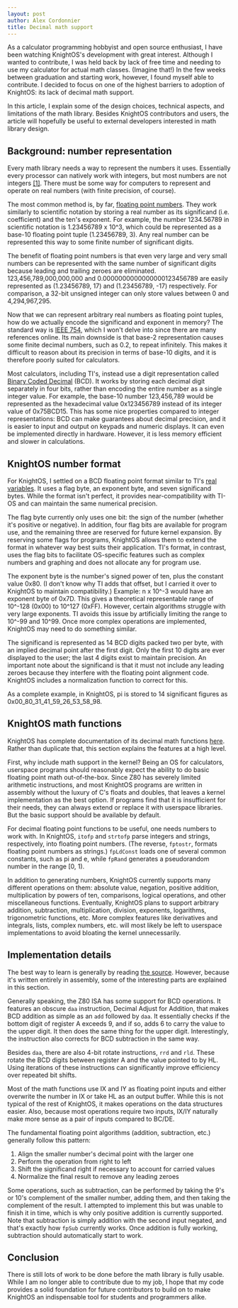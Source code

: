 ```yaml
---
layout: post
author: Alex Cordonnier
title: Decimal math support
---
```


As a calculator programming hobbyist and open source enthusiast, I have been
watching KnightOS's development with great interest. Although I wanted to
contribute, I was held back by lack of free time and needing to use my
calculator for actual math classes. (Imagine that!) In the few weeks between
graduation and starting work, however, I found myself able to contribute. I
decided to focus on one of the highest barriers to adoption of KnightOS: its
lack of decimal math support.

In this article, I explain some of the design choices, technical aspects, and
limitations of the math library. Besides KnightOS contributors and users, the
article will hopefully be useful to external developers interested in math
library design.

## Background: number representation

Every math library needs a way to represent the numbers it uses. Essentially
every processor can natively work with integers, but most numbers are not
integers [\[1\]](https://en.wikipedia.org/wiki/Cantor%27s_diagonal_argument).
There must be some way for computers to represent and operate on real numbers
(with finite precision, of course).

The most common method is, by far,
[floating point numbers](https://en.wikipedia.org/wiki/Floating-point_arithmetic).
They work similarly to scientific notation by storing a real number as its
significand (i.e. coefficient) and the ten's exponent. For example, the number
1234.56789 in scientific notation is 1.23456789 x 10^3, which could be
represented as a base-10 floating point tuple (1.23456789, 3). Any real number
can be represented this way to some finite number of significant digits.

The benefit of floating point numbers is that even very large and very small
numbers can be represented with the same number of significant digits because
leading and trailing zeroes are eliminated. 123,456,789,000,000,000 and
0.0000000000000000123456789 are easily represented as (1.23456789, 17) and
(1.23456789, -17) respectively. For comparison, a 32-bit unsigned integer can
only store values between 0 and 4,294,967,295.

Now that we can represent arbitrary real numbers as floating point tuples,
how do we actually encode the significand and exponent in memory? The standard
way is [IEEE 754](https://en.wikipedia.org/wiki/IEEE_754), which I won't delve
into since there are many references online. Its main downside is that base-2
representation causes some finite decimal numbers, such as 0.2, to repeat
infinitely. This makes it difficult to reason about its precision in terms of
base-10 digits, and it is therefore poorly suited for calculators.

Most calculators, including TI's, instead use a digit representation called
[Binary Coded Decimal](https://en.wikipedia.org/wiki/Binary-coded_decimal)
(BCD). It works by storing each decimal digit separately in four bits,
rather than encoding the entire number as a single integer value.
For example, the base-10 number 123,456,789 would be represented as the
hexadecimal value 0x123456789 instead of its integer value of 0x75BCD15. This
has some nice properties compared to integer representations: BCD can make
guarantees about decimal precision, and it is easier to input and output on
keypads and numeric displays. It can even be implemented directly in hardware.
However, it is less memory efficient and slower in calculations.

## KnightOS number format

For KnightOS, I settled on a BCD floating point format similar to TI's
[real variables](http://merthsoft.com/linkguide/ti83+/vars.html#real).
It uses a flag byte, an exponent byte, and seven significand bytes.
While the format isn't perfect, it provides near-compatibility with TI-OS and
can maintain the same numerical precision.

The flag byte currently only uses one bit: the sign of the number (whether it's
positive or negative). In addition, four flag bits are available for program
use, and the remaining three are reserved for future kernel expansion. By
reserving some flags for programs, KnightOS allows them to extend the format
in whatever way best suits their application. TI's format, in contrast, uses
the flag bits to facilitate OS-specific features such as complex numbers and
graphing and does not allocate any for program use.

The exponent byte is the number's signed power of ten, plus the constant
value 0x80. (I don't know why TI adds that offset, but I carried it over to
KnightOS to maintain compatibility.) Example: n x 10^-3 would have an exponent
byte of 0x7D. This gives a theoretical representable range of 10^-128 (0x00) to
10^127 (0xFF). However, certain algorithms struggle with very large exponents.
TI avoids this issue by artificially limiting the range to 10^-99 and 10^99.
Once more complex operations are implemented, KnightOS may need to do something
similar.

The significand is represented as 14 BCD digits packed two per byte, with an
implied decimal point after the first digit. Only the first 10 digits are ever
displayed to the user; the last 4 digits exist to maintain precision. An
important note about the significand is that it must not include any leading
zeroes because they interfere with the floating point alignment code. KnightOS
includes a normalization function to correct for this.

As a complete example, in KnightOS, pi is stored to 14 significant figures as
0x00\_80\_31\_41\_59\_26\_53\_58\_98.

## KnightOS math functions

KnightOS has complete documentation of its decimal math functions
[here](http://www.knightos.org/documentation/reference/decimal_floating_point.html).
Rather than duplicate that, this section explains the features at a high level.

First, why include math support in the kernel? Being an OS for calculators,
userspace programs should reasonably expect the ability to do basic floating
point math out-of-the-box. Since Z80 has severely limited arithmetic
instructions, and most KnightOS programs are written in assembly without the
luxury of C's floats and doubles, that leaves a kernel implementation as the
best option. If programs find that it is insufficient for their needs, they
can always extend or replace it with userspace libraries. But the basic
support should be available by default.

For decimal floating point functions to be useful, one needs numbers to work
with. In KnightOS, `itofp` and `strtofp` parse integers and strings,
respectively, into floating point numbers. (The reverse, `fptostr`, formats
floating point numbers as strings.) `fpLdConst` loads one of several common
constants, such as pi and e, while `fpRand` generates a pseudorandom number
in the range [0, 1).

In addition to generating numbers, KnightOS currently supports many different
operations on them: absolute value, negation, positive addition, multiplication
by powers of ten, comparisons, logical operations, and other miscellaneous
functions. Eventually, KnightOS plans to support arbitrary addition,
subtraction, multiplication, division, exponents, logarithms, trigonometric
functions, etc. More complex features like derivatives and integrals, lists,
complex numbers, etc. will most likely be left to userspace implementations
to avoid bloating the kernel unnecessarily.

## Implementation details

The best way to learn is generally by reading
[the source](https://github.com/KnightOS/kernel/blob/master/src/02/fp-math.asm).
However, because it's written entirely in assembly, some of the interesting
parts are explained in this section.

Generally speaking, the Z80 ISA has some support for BCD operations. It
features an obscure `daa` instruction, Decimal Adjust for Addition, that
makes BCD addition as simple as an `add` followed by `daa`. It essentially
checks if the bottom digit of register A exceeds 9, and if so, adds 6 to carry
the value to the upper digit. It then does the same thing for the upper digit.
Interestingly, the instruction also corrects for BCD subtraction in the same
way.

Besides `daa`, there are also 4-bit rotate instructions, `rrd` and `rld`. These
rotate the BCD digits between register A and the value pointed to by HL.
Using iterations of these instructions can significantly improve efficiency
over repeated bit shifts.

Most of the math functions use IX and IY as floating point inputs and either
overwrite the number in IX or take HL as an output buffer. While this is not
typical of the rest of KnightOS, it makes operations on the data structures
easier. Also, because most operations require two inputs, IX/IY naturally
make more sense as a pair of inputs compared to BC/DE.

The fundamental floating point algorithms (addition, subtraction, etc.)
generally follow this pattern:

1. Align the smaller number's decimal point with the larger one
2. Perform the operation from right to left
3. Shift the significand right if necessary to account for carried values
4. Normalize the final result to remove any leading zeroes

Some operations, such as subtraction, can be performed by taking the 9's or
10's complement of the smaller number, adding them, and then taking the
complement of the result. I attempted to implement this but was unable to
finish it in time, which is why only positive addition is currently supported.
Note that subtraction is simply addition with the second input negated, and
that's exactly how `fpSub` currently works. Once addition is fully working,
subtraction should automatically start to work.

## Conclusion

There is still lots of work to be done before the math library is fully usable.
While I am no longer able to contribute due to my job, I hope that my code
provides a solid foundation for future contributors to build on to make
KnightOS an indispensable tool for students and programmers alike.
